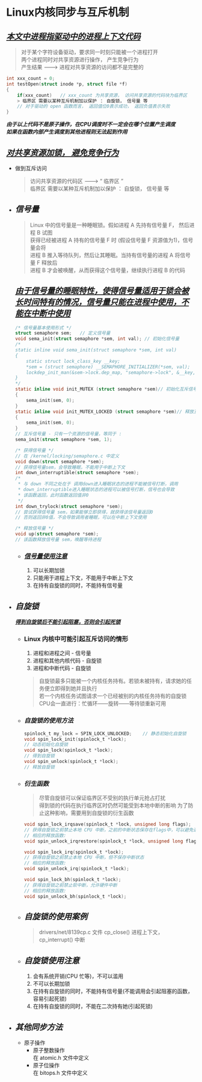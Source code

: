 # Linux内核同步与互斥机制

## *<u>本文中进程指驱动中的进程上下文代码</u>*

> 对于某个字符设备驱动，要求同一时刻只能被一个进程打开  
> 两个进程同时对共享资源进行操作， 产生竞争行为  
> 产生结果 ---> 进程对共享资源的访问都不是完整的  

```C
int xxx_count = 0;
int testOpen(struct inode *p, struct file *f)
{
    if(xxx_count)   // xxx_count 为共享资源， 访问共享资源的代码块为临界区
    > 临界区 需要以某种互斥机制加以保护 ： 自旋锁， 信号量 等  
    // 对于驱动的 open 函数而言， 返回值位0表示成功， 返回负值表示失败
}
```
***由于以上代码不是原子操作，在CPU调度时不一定会在哪个位置产生调度***  
***如果在函数内部产生调度到其他进程则无法起到作用***

## ***<u>对共享资源加锁， 避免竞争行为</u>***

- 做到互斥访问
    > 访问共享资源的代码区 ---> “ 临界区 ”  
    > 临界区 需要以某种互斥机制加以保护 ： 自旋锁， 信号量 等  

- ## ***信号量***
    > Linux 中的信号量是一种睡眠锁。假如进程 A 先持有信号量 F， 然后进程 B 试图  
    > 获得已经被进程 A 持有的信号量 F 时 (假设信号量 F 资源值为1)，信号量会将  
    > 进程 B 推入等待队列，然后让其睡眠。当持有信号量的进程 A 将信号量 F 释放后  
    > 进程 B 才会被唤醒，从而获得这个信号量，继续执行进程 B 的代码  

    ## <u>***由于信号量的睡眠特性，使得信号量适用于锁会被长时间特有的情况，信号量只能在进程中使用，不能在中断中使用***</u>

    ```C
    /* 信号量基本使用形式 */
    struct semaphore sem;   // 定义信号量
    void sema_init(struct semaphore *sem, int val); // 初始化信号量
    /*
    static inline void sema_init(struct semaphore *sem, int val)
    {
        static struct lock_class_key __key;
        *sem = (struct semaphore) __SEMAPHORE_INITIALIZER(*sem, val);
        lockdep_init_man(&sem->lock.dep_map, "semaphore->lock", &__key, 0);
    }
    */
    static inline void init_MUTEX (struct semaphore *sem)// 初始化互斥信号量 - 2.6.25及以后的linux内核版本废除了init_MUTEX函数
    {
        sema_init(sem, 0);
    }
    static inline void init_MUTEX_LOCKED (struct semaphore *sem)// 释放互斥信号量 - 2.6.25及以后的linux内核版本废除了init_MUTEX函数
    {
        sema_init(sem, 0);
    }
    // 互斥信号量 - 只有一个资源的信号量，等同于 :
    sema_init(struct semaphore *sem, 1);

    /* 获得信号量 */
    // 在 /kernel/locking/semaphore.c 中定义
    void down(struct semaphore *sem);
    // 获得信号量sem，会导致睡眠，不能用于中断上下文
    int down_interruptible(struct semaphore *sem);
    /* 
     * 与 down 不同之处在于 调用down进入睡眠状态的进程不能被信号打断，调用
     * down_interruptible进入睡眠状态的进程可以被信号打断，信号也会导致
     * 该函数返回，此时函数返回值非0
     */
    int down_trylock(struct semaphore *sem);
    // 尝试获得信号量 sem，如果能够立即获得，就获得该信号量返回0
    // 否则返回非0值，不会导致调用者睡眠，可以在中断上下文使用

    /* 释放信号量 */
    void up(struct semaphore *sem);
    // 该函数释放信号量 sem，唤醒等待进程
    ```

    - ### ***<u>信号量使用注意</u>***
        1. 可以长期加锁
        2. 只能用于进程上下文，不能用于中断上下文
        3. 在持有自旋锁的同时，不能持有信号量


- ## ***自旋锁***
    ***<u>得到自旋锁后不能引起阻塞，否则会引起死锁</u>***  
    - ### Linux 内核中可能引起互斥访问的情形
      1. 进程和进程之间 - 信号量
      2. 进程和其他内核代码 - 自旋锁
      3. 进程和中断代码 - 自旋锁
      > 自旋锁最多只能被一个内核任务持有。若锁未被持有，请求她的任务便立即得到她并且执行  
      > 若一个内核任务试图请求一个已经被别的内核任务持有的自旋锁  
      > CPU会一直进行：忙循环——旋转——等待锁重新可用

    - ### ***自旋锁的使用方法***
        ```C
        spinlock_t my_lock = SPIN_LOCK_UNLOCKED;    // 静态初始化自旋锁
        void spin_lock_init(spinlock_t *lock);
        // 动态初始化自旋锁
        void spin_lock(spinlock_t *lock);
        // 得到自旋锁
        void spin_unlock(spinlock_t *lock);
        // 释放自旋锁
        ```
    - ### ***衍生函数***
        > 尽管自旋锁可以保证临界区不受别的执行单元抢占打扰  
        > 得到锁的代码在执行临界区时仍然可能受到本地中断的影响
        > 为了防止这种影响，需要用到自旋锁的衍生函数
        ```C
        void spin_lock_irqsave(spinlock_t *lock, unsigned long flags);
        // 获得自旋锁之前禁止本地 CPU 中断，之前的中断状态保存在flags中，可以避免进程上下文(共享资源的访问)被本地硬件中断打断
        // 相应的释放函数:
        void spin_unlock_irqrestore(spinlock_t *lock, unsigned long flags);

        void spin_lock_irq(spinlock_t *lock);
        // 获得自旋锁之前禁止本地 CPU 中断，但不保存中断状态
        // 相应的释放函数:
        void spin_unlock_irq(spinlock_t *lock);

        void spin_lock_bh(spinlock_t *lock);
        // 获得自旋锁之前禁止软中断，允许硬件中断
        // 相应的释放函数:
        void spin_unlock_bh(spinlock_t *lock);
        ```
    - ## ***自旋锁的使用案例***
        > drivers/net/8139cp.c 文件 cp_close() 进程上下文，cp_interrupt() 中断  
    - ## ***自旋锁使用注意***
        1. 会有系统开销(CPU 忙等)，不可以滥用
        2. 不可以长期加锁
        3. 在持有自旋锁的同时，不能持有信号量(不能调用会引起阻塞的函数，容易引起死锁)
        4. 在持有自旋锁的同时，不能在二次持有她(引起死锁)

- ## ***其他同步方法***
    - 原子操作
        - 原子整数操作  
            在 atomic.h 文件中定义
        - 原子位操作  
            在 bitops.h 文件中定义